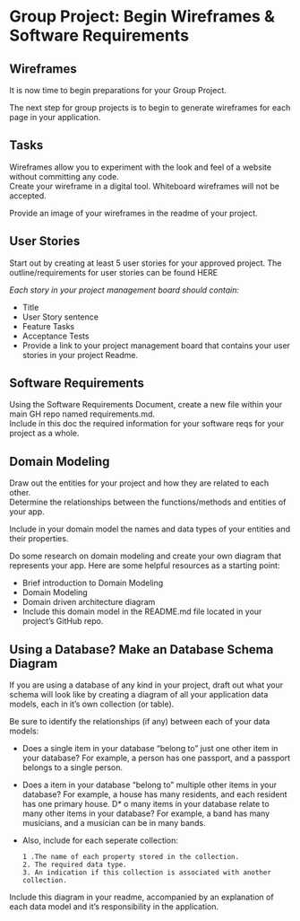 # Group Project: Begin Wireframes & Software Requirements

## Wireframes

It is now time to begin preparations for your Group Project.

The next step for group projects is to begin to generate wireframes for each page in your application.

## Tasks
Wireframes allow you to experiment with the look and feel of a website without committing any code.  
Create your wireframe in a digital tool. Whiteboard wireframes will not be accepted.

Provide an image of your wireframes in the readme of your project.

## User Stories

Start out by creating at least 5 user stories for your approved project. The outline/requirements for user stories can be found HERE

*Each story in your project management board should contain:*

* Title
* User Story sentence
* Feature Tasks
* Acceptance Tests
* Provide a link to your project management board that contains your user stories in your project Readme.

## Software Requirements

Using the Software Requirements Document, create a new file within your main GH repo named requirements.md.  
Include in this doc the required information for your software reqs for your project as a whole.

## Domain Modeling

Draw out the entities for your project and how they are related to each other.  
Determine the relationships between the functions/methods and entities of your app.

Include in your domain model the names and data types of your entities and their properties.

Do some research on domain modeling and create your own diagram that represents your app. Here are some helpful resources as a starting point:

* Brief introduction to Domain Modeling
* Domain Modeling
* Domain driven architecture diagram
* Include this domain model in the README.md file located in your project’s GitHub repo.

## Using a Database? Make an Database Schema Diagram

If you are using a database of any kind in your project, draft out what your schema will look like by creating a diagram of all your application data models, each in it’s own collection (or table).

Be sure to identify the relationships (if any) between each of your data models:

* Does a single item in your database “belong to” just one other item in your database? For example, a person has one passport, and a passport belongs to a single person.
* Does a item in your database “belong to” multiple other items in your database? For example, a house has many residents, and each resident has one primary house.
D* o many items in your database relate to many other items in your database? For example, a band has many musicians, and a musician can be in many bands.
* Also, include for each seperate collection:

      1 .The name of each property stored in the collection.
      2. The required data type.
      3. An indication if this collection is associated with another collection.

Include this diagram in your readme, accompanied by an explanation of each data model and it’s responsibility in the application.